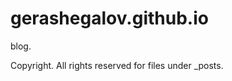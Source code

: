 gerashegalov.github.io
======================

blog.

Copyright. All rights reserved for files under _posts.
